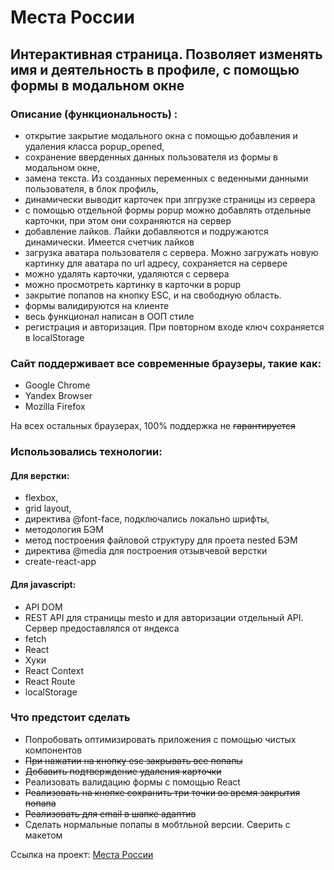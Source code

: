 # __Места России__

## Интерактивная страница. Позволяет изменять имя и деятельность в профиле, с помощью формы в модальном окне

### Описание (функциональность) :
* открытие закрытие модального окна с помощью добавления и удаления класса popup_opened,
* сохранение вверденных данных пользователя из формы в модальном окне,
* замена текста. Из созданных переменных с веденными данными пользователя, в блок профиль,
* динамически выводит карточек при зпгрузке страницы из сервера
* с помощью отдельной формы popup можно добавлять отдельные карточки, при этом они сохраняются на сервер
* добавление лайков. Лайки добавляются и подружаются динамически. Имеется счетчик лайков
* загрузка аватара пользователя с сервера. Можно загружать новую картинку для аватара по url адресу, сохраняется на сервере
* можно удалять карточки, удаляются с сервера
* можно просмотреть картинку в карточки в popup
* закрытие попапов на кнопку ESC, и на свободную область.
* формы валидируются на клиенте
* весь функционал написан в ООП стиле
* регистрация и авторизация. При повторном входе ключ сохраняется в localStorage

### Сайт поддерживает все современные браузеры, такие как:
* Google Chrome
* Yandex Browser
* Mozilla Firefox

На всех остальных браузерах, 100% поддержка не ~~гарантируется~~

### Использовались технологии:
#### __Для верстки__:
* flexbox,
* grid layout,
* директива @font-face, подключались локально шрифты,
* методология БЭМ
* метод построения файловой структуру для проета nested БЭМ
* директива @media для построения отзывчевой верстки
* create-react-app
#### __Для javascript__:
* API DOM
* REST API для страницы mesto и для авторизации отдельный API. Сервер предоставлялся от яндекса
* fetch
* React
* Хуки
* React Context
* React Route
* localStorage

### Что предстоит сделать
* Попробовать оптимизировать приложения с помощью чистых компонентов
* ~~При нажатии на кнопку esc закрывать все попапы~~
* ~~Добавить подтверждение удаления карточки~~
* Реализовать валидацию формы с помощью React
* ~~Реализовать на кнопке сохранить три точки во время закрытия попапа~~
* ~~Реализовать для email в шапке адаптив~~
* Сделать нормальные попапы в мобтльной версии. Сверить с макетом

Ссылка на проект: [Места России](https://andpigge.github.io/react-mesto-auth/)
